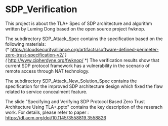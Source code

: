 # SDP_Verification

This project is about the TLA+ Spec of SDP architecture and algorithm written by Luming Dong based on the open source project fwknop.

The subdirectory  SDP_Attack_Spec  contains the specification based on the following materials:                  
(* https://cloudsecurityalliance.org/artifacts/software-defined-perimeter-zero-trust-specification-v2/  *)                                           
(* http://www.cipherdyne.org/fwknop/                                       *)
The verification results show that current SDP protocol framework has a vulnerability in the scenario of remote access through NAT technology.

The subdirectory  SDP_Attack_New_Solution_Spec  contains the specification for the improved SDP architecture design
which fixed the flaw related to service concealment feature.

The slide  "Specifying and Verifying SDP Protocol Based Zero Trust Architecture Using TLA+.pptx" contains the key description of the reserach work.
For details, please refer to paper :
https://dl.acm.org/doi/10.1145/3558819.3558826

